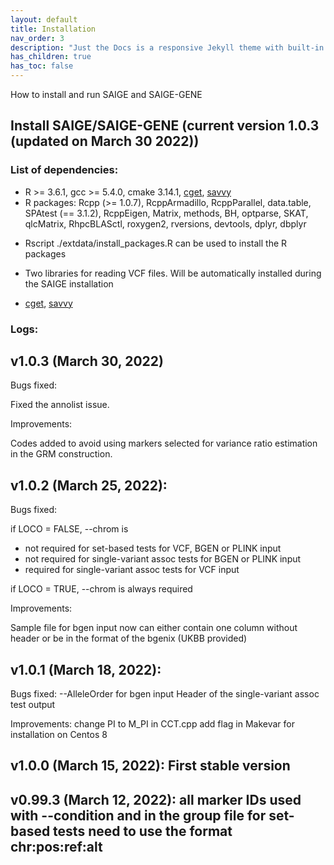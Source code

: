 ```yaml
---
layout: default
title: Installation
nav_order: 3
description: "Just the Docs is a responsive Jekyll theme with built-in search that is easily customizable and hosted on GitHub Pages."
has_children: true
has_toc: false
---
```


How to install and run SAIGE and SAIGE-GENE


## Install SAIGE/SAIGE-GENE (current version 1.0.3 (updated on March 30 2022))

### List of dependencies:

* R >= 3.6.1, gcc >= 5.4.0, cmake 3.14.1, [cget](https://cget.readthedocs.io/en/latest/src/intro.html#installing-cget), [savvy](https://github.com/statgen/savvy)
* R packages: Rcpp (>= 1.0.7), RcppArmadillo, RcppParallel, data.table, SPAtest (== 3.1.2),
        RcppEigen, Matrix, methods, BH, optparse, SKAT, qlcMatrix, RhpcBLASctl, roxygen2, rversions, devtools, dplyr, dbplyr
-  Rscript ./extdata/install_packages.R can be used to install the R packages

* Two libraries for reading VCF files. Will be automatically installed during the SAIGE installation
-  [cget](https://cget.readthedocs.io/en/latest/src/intro.html#installing-cget), [savvy](https://github.com/statgen/savvy)

### Logs:
## v1.0.3 (March 30, 2022)
Bugs fixed:

Fixed the annolist issue.

Improvements:

Codes added to avoid using markers selected for variance ratio estimation in the GRM construction.


## v1.0.2 (March 25, 2022):
Bugs fixed:

if LOCO = FALSE, --chrom is 
- not required for set-based tests for VCF, BGEN or PLINK input 
- not required for single-variant assoc tests for BGEN or PLINK input
- required for single-variant assoc tests for VCF input

if LOCO = TRUE, --chrom is always required 

Improvements:

Sample file for bgen input now can either contain one column without header or be in the format of the bgenix (UKBB provided)  

## v1.0.1 (March 18, 2022): 
Bugs fixed:
--AlleleOrder for bgen input
Header of the single-variant assoc test output

Improvements:
change PI to M_PI in CCT.cpp
add flag in Makevar for installation on Centos 8

## v1.0.0 (March 15, 2022): First stable version

## v0.99.3 (March 12, 2022): all marker IDs used with --condition and in the group file for set-based tests need to use the format chr:pos:ref:alt

